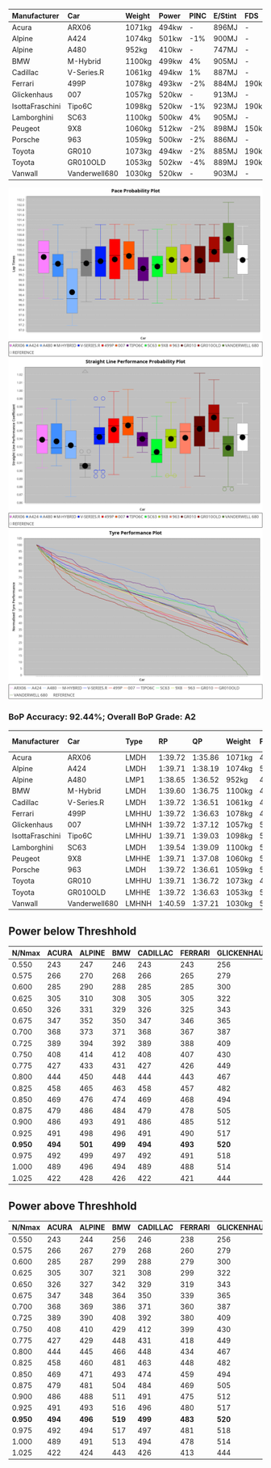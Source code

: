 |Manufacturer|Car|Weight|Power|PINC|E/Stint|FDS|
|:-|:-|:-|:-|:-|:-|:-|
|Acura|ARX06|1071kg|494kw|-|896MJ|-|
|Alpine|A424|1074kg|501kw|-1%|900MJ|-|
|Alpine|A480|952kg|410kw|-|747MJ|-|
|BMW|M-Hybrid|1100kg|499kw|4%|905MJ|-|
|Cadillac|V-Series.R|1061kg|494kw|1%|887MJ|-|
|Ferrari|499P|1078kg|493kw|-2%|884MJ|190kph|
|Glickenhaus|007|1057kg|520kw|-|913MJ|-|
|IsottaFraschini|Tipo6C|1098kg|520kw|-1%|923MJ|190kph|
|Lamborghini|SC63|1100kg|500kw|4%|905MJ|-|
|Peugeot|9X8|1060kg|512kw|-2%|898MJ|150kph|
|Porsche|963|1059kg|500kw|-2%|886MJ|-|
|Toyota|GR010|1073kg|494kw|-2%|885MJ|190kph|
|Toyota|GR010OLD|1053kg|502kw|-4%|889MJ|190kph|
|Vanwall|Vanderwell680|1030kg|520kw|-|903MJ|-|

![PACECHART](./IMG/AUTO.png)
![STRAIGHTLINEPERFORMANCECHART](./IMG/AUTO_sp.png)
![TYREPERFORMANCECHART](./IMG/AUTO_tw.png)

### BoP Accuracy: 92.44%; Overall BoP Grade: A2
|Manufacturer|Car|Type|RP|QP|Weight|Power¹|Threshhold|PINC|Power²|E/Stint|AVG Vmax|FDS|RDLC|L/Stint|BOP-Grade|ModelAccuracy|ModelPoints|Match%|
|:-|:-|:-|:-|:-|:-|:-|:-|:-|:-|:-|:-|:-|:-|:-|:-|:-|:-|:-|
|Acura|ARX06|LMDH|1:39.72|1:35.86|1071kg|494kw|210.0kph|-|494kw|896MJ|299.31kph|-|0.99|29|~A1|100.00%|995|97.68%|
|Alpine|A424|LMDH|1:39.71|1:38.19|1074kg|501kw|210.0kph|-1%|496kw|900MJ|299.17kph|-|0.99|29|+A2|80.53%|517|94.30%|
|Alpine|A480|LMP1|1:38.65|1:36.52|952kg|410kw|210.0kph|-|410kw|747MJ|296.88kph|-|0.98|27|-D1|56.35%|794|65.27%|
|BMW|M-Hybrid|LMDH|1:39.60|1:36.75|1100kg|499kw|210.0kph|4%|519kw|905MJ|295.49kph|-|0.97|29|~A1|96.62%|1656|97.79%|
|Cadillac|V-Series.R|LMDH|1:39.72|1:36.51|1061kg|494kw|210.0kph|1%|499kw|887MJ|299.96kph|-|1.00|29|~A1|90.68%|2081|98.99%|
|Ferrari|499P|LMHHU|1:39.72|1:36.63|1078kg|493kw|210.0kph|-2%|483kw|884MJ|300.57kph|190kph|1.01|29|~A1|94.63%|2574|100.00%|
|Glickenhaus|007|LMHNH|1:39.72|1:37.12|1057kg|520kw|0.0kph|-|520kw|913MJ|304.62kph|-|0.94|29|~A1|94.93%|1610|100.00%|
|IsottaFraschini|Tipo6C|LMHHU|1:39.71|1:39.03|1098kg|520kw|210.0kph|-1%|515kw|923MJ|300.23kph|190kph|1.01|29|+B1|66.67%|96|85.73%|
|Lamborghini|SC63|LMDH|1:39.54|1:39.09|1100kg|500kw|210.0kph|4%|520kw|905MJ|297.26kph|-|0.99|29|+A2|92.15%|399|94.39%|
|Peugeot|9X8|LMHHE|1:39.71|1:37.08|1060kg|512kw|210.0kph|-2%|502kw|898MJ|299.97kph|150kph|1.01|29|~A1|83.80%|2473|100.00%|
|Porsche|963|LMDH|1:39.72|1:36.61|1059kg|500kw|210.0kph|-2%|490kw|886MJ|300.11kph|-|1.01|29|~A1|95.67%|5902|100.00%|
|Toyota|GR010|LMHHU|1:39.71|1:36.72|1073kg|494kw|210.0kph|-2%|484kw|885MJ|300.93kph|190kph|1.02|29|~A1|91.69%|3310|100.00%|
|Toyota|GR010OLD|LMHHE|1:39.72|1:36.63|1053kg|502kw|210.0kph|-4%|482kw|889MJ|303.96kph|190kph|1.03|29|~A1|85.24%|1322|100.00%|
|Vanwall|Vanderwell680|LMHNH|1:40.59|1:37.21|1030kg|520kw|0.0kph|-|520kw|903MJ|300.32kph|-|1.01|29|+E1|93.72%|627|59.98%|

## Power below Threshhold
|N/Nmax|ACURA|ALPINE|BMW|CADILLAC|FERRARI|GLICKENHAUS|ISOTTAFRASCHINI|LAMBORGHINI|PEUGEOT|PORSCHE|TOYOTA|TOYOTA|VANWALL|​|RPM|A480|
|:-|:-|:-|:-|:-|:-|:-|:-|:-|:-|:-|:-|:-|:-|:-|:-|:-|
|0.550|243|247|246|243|243|256|256|246|252|246|243|247|256|​|--|-|
|0.575|266|270|268|266|265|279|279|269|275|269|266|270|279|​|--|-|
|0.600|285|290|288|285|285|300|300|289|296|289|285|290|300|​|--|-|
|0.625|305|310|308|305|305|322|322|309|317|309|305|310|322|​|--|-|
|0.650|326|331|329|326|325|343|343|330|338|330|326|331|343|​|--|-|
|0.675|347|352|350|347|346|365|365|351|359|351|347|352|365|​|--|-|
|0.700|368|373|371|368|367|387|387|372|381|372|368|374|387|​|--|-|
|0.725|389|394|392|389|388|409|409|393|403|393|389|395|409|​|--|-|
|0.750|408|414|412|408|407|430|430|413|423|413|408|415|430|​|--|-|
|0.775|427|433|431|427|426|449|449|432|442|432|427|434|449|​|5000|241|
|0.800|444|450|448|444|443|467|467|449|460|449|444|451|467|​|5500|284|
|0.825|458|465|463|458|457|482|482|464|475|464|458|466|482|​|6000|318|
|0.850|469|476|474|469|468|494|494|475|486|475|469|477|494|​|6500|359|
|0.875|479|486|484|479|478|505|505|485|497|485|479|487|505|​|7000|401|
|0.900|486|493|491|486|485|512|512|492|504|492|486|494|512|​|7500|411|
|0.925|491|498|496|491|490|517|517|497|509|497|491|499|517|​|8000|407|
|**0.950**|**494**|**501**|**499**|**494**|**493**|**520**|**520**|**500**|**512**|**500**|**494**|**502**|**520**|**​**|**8500**|**410**|
|0.975|492|499|497|492|491|518|518|498|510|498|492|500|518|​|9000|205|
|1.000|489|496|494|489|488|514|514|495|506|495|489|497|514|​|--|-|
|1.025|422|428|426|422|421|444|444|427|437|427|422|429|444|​|--|-|

## Power above Threshhold
|N/Nmax|ACURA|ALPINE|BMW|CADILLAC|FERRARI|GLICKENHAUS|ISOTTAFRASCHINI|LAMBORGHINI|PEUGEOT|PORSCHE|TOYOTA|TOYOTA|VANWALL|​|RPM|A480|
|:-|:-|:-|:-|:-|:-|:-|:-|:-|:-|:-|:-|:-|:-|:-|:-|:-|
|0.550|243|244|256|246|238|256|254|256|247|241|238|237|256|​|--|-|
|0.575|266|267|279|268|260|279|277|279|270|264|260|259|279|​|--|-|
|0.600|285|287|299|288|279|300|297|300|290|283|279|278|300|​|--|-|
|0.625|305|307|321|308|299|322|319|322|310|303|299|298|322|​|--|-|
|0.650|326|327|342|329|319|343|340|343|331|324|320|318|343|​|--|-|
|0.675|347|348|364|350|339|365|362|365|352|344|340|338|365|​|--|-|
|0.700|368|369|386|371|360|387|383|387|374|365|361|359|387|​|--|-|
|0.725|389|390|408|392|380|409|405|409|395|386|381|380|409|​|--|-|
|0.750|408|410|429|412|399|430|426|430|415|405|400|399|430|​|--|-|
|0.775|427|429|448|431|418|449|445|449|434|424|418|417|449|​|5000|241|
|0.800|444|445|466|448|434|467|463|467|451|440|435|433|467|​|5500|284|
|0.825|458|460|481|463|448|482|478|482|466|455|449|447|482|​|6000|318|
|0.850|469|471|493|474|459|494|489|494|477|466|460|458|494|​|6500|359|
|0.875|479|481|504|484|469|505|500|505|487|476|470|468|505|​|7000|401|
|0.900|486|488|511|491|475|512|507|512|494|482|476|474|512|​|7500|411|
|0.925|491|493|516|496|480|517|512|517|499|487|481|479|517|​|8000|407|
|**0.950**|**494**|**496**|**519**|**499**|**483**|**520**|**515**|**520**|**502**|**490**|**484**|**482**|**520**|**​**|**8500**|**410**|
|0.975|492|494|517|497|481|518|513|518|500|488|482|480|518|​|9000|205|
|1.000|489|491|513|494|478|514|509|514|497|485|479|477|514|​|--|-|
|1.025|422|424|443|426|413|444|440|444|429|419|413|412|444|​|--|-|
